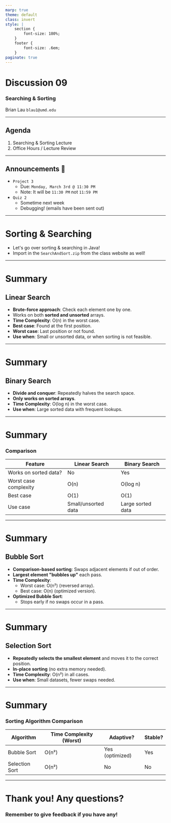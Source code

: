 ```yaml
---
marp: true
theme: default
class: invert
style: |
    section {
        font-size: 180%;
    }
    footer {
        font-size: .6em;
    }
paginate: true
---
```

<!-- 
_paginate: false
_class: invert
-->

# <!--fit--> Discussion 09
<!-- 
_footer: "Credits to Adit Bala for the MARP template <3"
-->

### Searching & Sorting

Brian Lau
`blau1@umd.edu`

---
## Agenda
<!-- 
_footer: Slides available at [`teaching.beelau.dev`](https://teaching.beelau.dev)
-->
1. Searching & Sorting Lecture
3. Office Hours / Lecture Review
---

## Announcements :mega:
<!-- 
_footer: Slides available at [`teaching.beelau.dev`](https://teaching.beelau.dev)
-->
- `Project 3`
    - Due: `Monday, March 3rd @ 11:30 PM`
    - Note: It will be `11:30 PM` not `11:59 PM`
- `Quiz 2` 
    - Sometime next week
    - Debugging! (emails have been sent out)
---
# Sorting & Searching
- Let's go over sorting & searching in Java!
- Import in the `SearchAndSort.zip` from the class website as well!
---
# Summary
## Linear Search
- **Brute-force approach**: Check each element one by one.
- Works on both **sorted and unsorted** arrays.
- **Time Complexity**: O(n) in the worst case.
- **Best case**: Found at the first position.
- **Worst case**: Last position or not found.
- **Use when**: Small or unsorted data, or when sorting is not feasible.
---
# Summary
## Binary Search
- **Divide and conquer**: Repeatedly halves the search space.
- **Only works on sorted arrays**.
- **Time Complexity**: O(log n) in the worst case.
- **Use when**: Large sorted data with frequent lookups.
---
# Summary
### Comparison
| Feature          | Linear Search | Binary Search |
|-----------------|--------------|--------------|
| Works on sorted data? | No | Yes |
| Worst case complexity | O(n) | O(log n) |
| Best case | O(1) | O(1) |
| Use case | Small/unsorted data | Large sorted data |
---
# Summary
## Bubble Sort
- **Comparison-based sorting**: Swaps adjacent elements if out of order.
- **Largest element "bubbles up"** each pass.
- **Time Complexity**:
  - Worst case: O(n²) (reversed array).
  - Best case: O(n) (optimized version).
- **Optimized Bubble Sort**:
  - Stops early if no swaps occur in a pass.
---
# Summary
## Selection Sort
- **Repeatedly selects the smallest element** and moves it to the correct position.
- **In-place sorting** (no extra memory needed).
- **Time Complexity**: O(n²) in all cases.
- **Use when**: Small datasets, fewer swaps needed.
---
# Summary
### Sorting Algorithm Comparison
| Algorithm      | Time Complexity (Worst) | Adaptive? | Stable? |
|--------------|-------------------|---------|--------|
| Bubble Sort  | O(n²)             | Yes (optimized) | Yes |
| Selection Sort | O(n²)             | No | No |
---

# Thank you! Any questions?

### Remember to give feedback if you have any!
